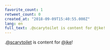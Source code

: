 ```yaml
---
favorite_count: 1
retweet_count: 0
created_at: "2018-09-09T15:40:55.000Z"
lang: en
full_text: .@scarytoilet is content for @jke!
---
```


.[@scarytoilet](https://twitter.com/scarytoilet) is content for
[@jke](https://twitter.com/jke)!

